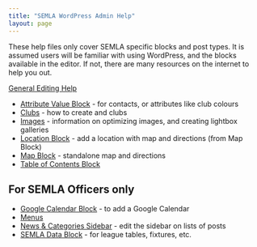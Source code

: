```yaml
---
title: "SEMLA WordPress Admin Help"
layout: page
---
```


These help files only cover SEMLA specific blocks and post types. It is assumed users will be familiar with using WordPress, and the blocks available in the editor. If not, there are many resources on the internet to help you out.

[General Editing Help](editing.md)

* [Attribute Value Block](attribute-value.md) - for contacts, or attributes like club colours
* [Clubs](clubs.md) - how to create and clubs
* [Images](images.md) - information on optimizing images, and creating lightbox galleries
* [Location Block](location.md) - add a location with map and directions (from Map Block)
* [Map Block](map.md) - standalone map and directions
* [Table of Contents Block](toc.md)

## For SEMLA Officers only

* [Google Calendar Block](google-calendar.md) - to add a Google Calendar
* [Menus](menus.md)
* [News & Categories Sidebar](news-sidebar.md) - edit the sidebar on lists of posts
* [SEMLA Data Block](semla-data.md) - for league tables, fixtures, etc.
